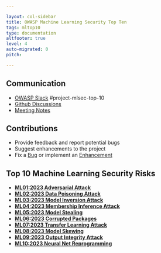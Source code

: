 ```yaml
---

layout: col-sidebar
title: OWASP Machine Learning Security Top Ten
tags: mltop10
type: documentation
altfooter: true
level: 4
auto-migrated: 0
pitch: 

---
```


## Communication

- [OWASP Slack](https://owasp.org/slack/invite) #project-mlsec-top-10
- [Github Discussions](https://github.com/OWASP/www-project-machine-learning-security-top-10/discussions)
- [Meeting Notes](https://github.com/owasp/-www-project-machine-learning-security-top-10?q=label%3Ameeting)

## Contributions

- Provide feedback and report potential bugs
- Suggest enhancements to the project
- Fix a [Bug](https://github.com/owasp/www-project-machine-learning-security-top-10?q=is%3Aopen+is%3Aissue+label%3Abug) or implement an [Enhancement](https://github.com/owasp/www-project-machine-learning-security-top-10/issues?q=is%3Aopen+is%3Aissue+label%3Aenhancement)

## Top 10 Machine Learning Security Risks

- [**ML01:2023 Adversarial Attack**](/2023/ML01_2023-Adversarial_Attack.md)
- [**ML02:2023 Data Poisoning Attack**](/2023/ML02_2023-Data_Poisoning_Attack.md)
- [**ML03:2023 Model Inversion Attack**](/2023/ML03_2023-Model_Inversion_Attack.md)
- [**ML04:2023 Membership Inference Attack**](/2023/ML04_2023-Membership_Inference_Attack.md)
- [**ML05:2023 Model Stealing**](/2023/ML05_2023-Model_Stealing.md)
- [**ML06:2023 Corrupted Packages**](/2023/ML06_2023-Corrupted_Packages.md)
- [**ML07:2023 Transfer Learning Attack**](/2023/ML07_2023-Transfer_Learning_Attack.md)
- [**ML08:2023 Model Skewing**](/2023/ML08_2023-Model_Skewing.md)
- [**ML09:2023 Output Integrity Attack**](/2023/ML09_2023-Output_Integrity_Attack.md)
- [**ML10:2023 Neural Net Reprogramming**](/2023/ML10_2023-Neural_Net_Reprogramming.md)
